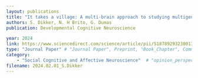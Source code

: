 ```yaml
---
layout: publications
title: "It takes a village: A multi-brain approach to studying multigenerational family communication"
authors: S. Dikker, N. H Brito, G. Dumas 
publication: Developmental Cognitive Neuroscience

year: 2024
link: https://www.sciencedirect.com/science/article/pii/S1878929323001354
type: "Journal Paper" # "Journal Paper", Preprint, "Book_Chapter", Comment, "Poster_Conference"
category: 
    - "Social Cognitive and Affective Neuroscience"  # "opinion_perspectives", Review, Computational, Social Cognitive and Affective Neuroscience, Experimental
filename: 2024.02.01_S.Dikker
---
```

